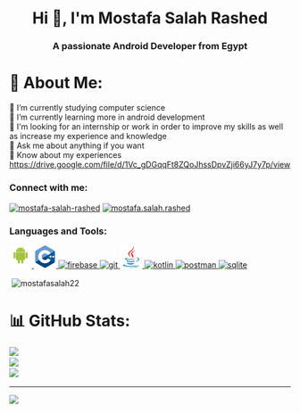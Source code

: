 <h1 align="center">Hi 👋, I'm Mostafa Salah Rashed</h1>
<h3 align="center">A passionate Android Developer from Egypt</h3>

# 💫 About Me:
🔭 I’m currently studying computer science<br>🌱 I’m currently learning more in android development<br>🔎 I'm looking for an internship or work in order to improve my skills as well as increase my experience and knowledge<br>💬 Ask me about anything if you want<br>📄 Know about my experiences https://drive.google.com/file/d/1Vc_gDGqqFt8ZQoJhssDpvZji66yJ7y7p/view

<h3 align="left">Connect with me:</h3>
<p align="left">
<a href="https://linkedin.com/in/mostafa-salah-rashed" target="blank"><img align="center" src="https://raw.githubusercontent.com/rahuldkjain/github-profile-readme-generator/master/src/images/icons/Social/linked-in-alt.svg" alt="mostafa-salah-rashed" height="30" width="40" /></a>
<a href="https://fb.com/mostafa.salah.rashed" target="blank"><img align="center" src="https://raw.githubusercontent.com/rahuldkjain/github-profile-readme-generator/master/src/images/icons/Social/facebook.svg" alt="mostafa.salah.rashed" height="30" width="40" /></a>
</p>

<h3 align="left">Languages and Tools:</h3>
<p align="left"> <a href="https://developer.android.com" target="_blank" rel="noreferrer"> <img src="https://raw.githubusercontent.com/devicons/devicon/master/icons/android/android-original-wordmark.svg" alt="android" width="40" height="40"/> </a> <a href="https://www.w3schools.com/cpp/" target="_blank" rel="noreferrer"> <img src="https://raw.githubusercontent.com/devicons/devicon/master/icons/cplusplus/cplusplus-original.svg" alt="cplusplus" width="40" height="40"/> </a> <a href="https://firebase.google.com/" target="_blank" rel="noreferrer"> <img src="https://www.vectorlogo.zone/logos/firebase/firebase-icon.svg" alt="firebase" width="40" height="40"/> </a> <a href="https://git-scm.com/" target="_blank" rel="noreferrer"> <img src="https://www.vectorlogo.zone/logos/git-scm/git-scm-icon.svg" alt="git" width="40" height="40"/> </a> <a href="https://www.java.com" target="_blank" rel="noreferrer"> <img src="https://raw.githubusercontent.com/devicons/devicon/master/icons/java/java-original.svg" alt="java" width="40" height="40"/> </a> <a href="https://kotlinlang.org" target="_blank" rel="noreferrer"> <img src="https://www.vectorlogo.zone/logos/kotlinlang/kotlinlang-icon.svg" alt="kotlin" width="40" height="40"/> </a> <a href="https://postman.com" target="_blank" rel="noreferrer"> <img src="https://www.vectorlogo.zone/logos/getpostman/getpostman-icon.svg" alt="postman" width="40" height="40"/> </a> <a href="https://www.sqlite.org/" target="_blank" rel="noreferrer"> <img src="https://www.vectorlogo.zone/logos/sqlite/sqlite-icon.svg" alt="sqlite" width="40" height="40"/> </a> </p>


<p>&nbsp;<img align="center" src="https://github-readme-stats.vercel.app/api?username=mostafasalah22&show_icons=true&locale=en" alt="mostafasalah22" /></p>

# 📊 GitHub Stats:
![](https://github-readme-stats.vercel.app/api?username=MostafaSalah22&theme=dark&hide_border=false&include_all_commits=false&count_private=false)<br/>
![](https://github-readme-streak-stats.herokuapp.com/?user=MostafaSalah22&theme=dark&hide_border=false)<br/>
![](https://github-readme-stats.vercel.app/api/top-langs/?username=MostafaSalah22&theme=dark&hide_border=false&include_all_commits=false&count_private=false&layout=compact)

---
[![](https://visitcount.itsvg.in/api?id=MostafaSalah22&icon=0&color=0)](https://visitcount.itsvg.in)
